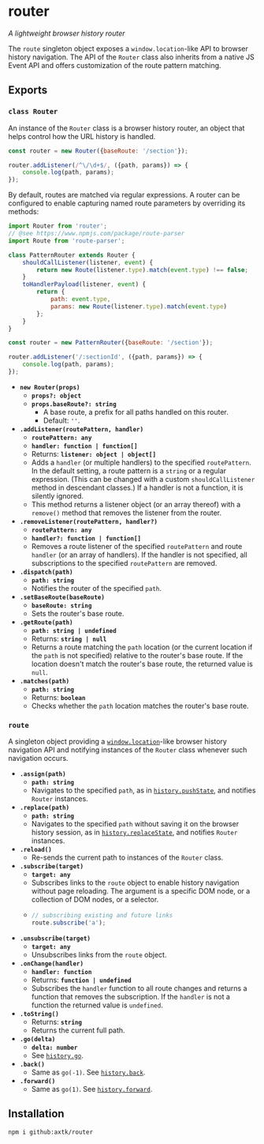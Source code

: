 # router

*A lightweight browser history router*

The `route` singleton object exposes a `window.location`-like API to browser history navigation. The API of the `Router` class also inherits from a native JS Event API and offers customization of the route pattern matching.

## Exports

### `class Router`

An instance of the `Router` class is a browser history router, an object that helps control how the URL history is handled.

```js
const router = new Router({baseRoute: '/section'});

router.addListener(/^\/\d+$/, ({path, params}) => {
    console.log(path, params);
});
```

By default, routes are matched via regular expressions. A router can be configured to enable capturing named route parameters by overriding its methods:

```js
import Router from 'router';
// @see https://www.npmjs.com/package/route-parser
import Route from 'route-parser';

class PatternRouter extends Router {
    shouldCallListener(listener, event) {
        return new Route(listener.type).match(event.type) !== false;
    }
    toHandlerPayload(listener, event) {
        return {
            path: event.type,
            params: new Route(listener.type).match(event.type)
        };
    }
}

const router = new PatternRouter({baseRoute: '/section'});

router.addListener('/:sectionId', ({path, params}) => {
    console.log(path, params);
});
```

- **`new Router(props)`**
  - **`props?: object`**
  - **`props.baseRoute?: string`**
    - A base route, a prefix for all paths handled on this router.
    - Default: `''`.
- **`.addListener(routePattern, handler)`**
  - **`routePattern: any`**
  - **`handler: function | function[]`**
  - Returns: **`listener: object | object[]`**
  - Adds a `handler` (or multiple handlers) to the specified `routePattern`. In the default setting, a route pattern is a `string` or a regular expression. (This can be changed with a custom `shouldCallListener` method in descendant classes.) If a handler is not a function, it is silently ignored.
  - This method returns a listener object (or an array thereof) with a `remove()` method that removes the listener from the router.
- **`.removeListener(routePattern, handler?)`**
  - **`routePattern: any`**
  - **`handler?: function | function[]`**
  - Removes a route listener of the specified `routePattern` and route `handler` (or an array of handlers). If the handler is not specified, all subscriptions to the specified `routePattern` are removed.
- **`.dispatch(path)`**
  - **`path: string`**
  - Notifies the router of the specified `path`.
- **`.setBaseRoute(baseRoute)`**
  - **`baseRoute: string`**
  - Sets the router's base route.
- **`.getRoute(path)`**
  - **`path: string | undefined`**
  - Returns: **`string | null`**
  - Returns a route matching the `path` location (or the current location if the `path` is not specified) relative to the router's base route. If the location doesn't match the router's base route, the returned value is `null`.
- **`.matches(path)`**
  - **`path: string`**
  - Returns: **`boolean`**
  - Checks whether the `path` location matches the router's base route.

### `route`

A singleton object providing a [`window.location`](https://developer.mozilla.org/en-US/docs/Web/API/Location)-like browser history navigation API and notifying instances of the `Router` class whenever such navigation occurs.

- **`.assign(path)`**
  - **`path: string`**
  - Navigates to the specified `path`, as in [`history.pushState`](https://developer.mozilla.org/en-US/docs/Web/API/History/pushState), and notifies `Router` instances.
- **`.replace(path)`**
  - **`path: string`**
  - Navigates to the specified `path` without saving it on the browser history session, as in [`history.replaceState`](https://developer.mozilla.org/en-US/docs/Web/API/History/replaceState), and notifies `Router` instances.
- **`.reload()`**
  - Re-sends the current path to instances of the `Router` class.
- **`.subscribe(target)`**
  - **`target: any`**
  - Subscribes links to the `route` object to enable history navigation without page reloading. The argument is a specific DOM node, or a collection of DOM nodes, or a selector.
  - 
    ```js
    // subscribing existing and future links
    route.subscribe('a');
    ```
- **`.unsubscribe(target)`**
  - **`target: any`**
  - Unsubscribes links from the `route` object.
- **`.onChange(handler)`**
  - **`handler: function`**
  - Returns: **`function | undefined`**
  - Subscribes the `handler` function to all route changes and returns a function that removes the subscription. If the `handler` is not a function the returned value is `undefined`.
- **`.toString()`**
  - Returns: **`string`**
  - Returns the current full path.
- **`.go(delta)`**
  - **`delta: number`**
  - See [`history.go`](https://developer.mozilla.org/en-US/docs/Web/API/History/go).
- **`.back()`**
  - Same as `go(-1)`. See [`history.back`](https://developer.mozilla.org/en-US/docs/Web/API/History/back).
- **`.forward()`**
  - Same as `go(1)`. See [`history.forward`](https://developer.mozilla.org/en-US/docs/Web/API/History/forward).

## Installation

```
npm i github:axtk/router
```
